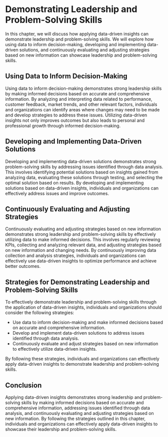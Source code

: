 Demonstrating Leadership and Problem-Solving Skills
=========================================================================================================================================

In this chapter, we will discuss how applying data-driven insights can demonstrate leadership and problem-solving skills. We will explore how using data to inform decision-making, developing and implementing data-driven solutions, and continuously evaluating and adjusting strategies based on new information can showcase leadership and problem-solving skills.

Using Data to Inform Decision-Making
------------------------------------

Using data to inform decision-making demonstrates strong leadership skills by making informed decisions based on accurate and comprehensive information. By analyzing and interpreting data related to performance, customer feedback, market trends, and other relevant factors, individuals and organizations can identify areas where changes may need to be made and develop strategies to address these issues. Utilizing data-driven insights not only improves outcomes but also leads to personal and professional growth through informed decision-making.

Developing and Implementing Data-Driven Solutions
-------------------------------------------------

Developing and implementing data-driven solutions demonstrates strong problem-solving skills by addressing issues identified through data analysis. This involves identifying potential solutions based on insights gained from analyzing data, evaluating these solutions through testing, and selecting the optimal solution based on results. By developing and implementing solutions based on data-driven insights, individuals and organizations can effectively address issues and improve outcomes.

Continuously Evaluating and Adjusting Strategies
------------------------------------------------

Continuously evaluating and adjusting strategies based on new information demonstrates strong leadership and problem-solving skills by effectively utilizing data to make informed decisions. This involves regularly reviewing KPIs, collecting and analyzing relevant data, and adjusting strategies based on new information and changing needs. By continuously improving data collection and analysis strategies, individuals and organizations can effectively use data-driven insights to optimize performance and achieve better outcomes.

Strategies for Demonstrating Leadership and Problem-Solving Skills
------------------------------------------------------------------

To effectively demonstrate leadership and problem-solving skills through the application of data-driven insights, individuals and organizations should consider the following strategies:

* Use data to inform decision-making and make informed decisions based on accurate and comprehensive information.
* Develop and implement data-driven solutions to address issues identified through data analysis.
* Continuously evaluate and adjust strategies based on new information to effectively utilize data-driven insights.

By following these strategies, individuals and organizations can effectively apply data-driven insights to demonstrate leadership and problem-solving skills.

Conclusion
----------

Applying data-driven insights demonstrates strong leadership and problem-solving skills by making informed decisions based on accurate and comprehensive information, addressing issues identified through data analysis, and continuously evaluating and adjusting strategies based on new information. By following the strategies outlined in this chapter, individuals and organizations can effectively apply data-driven insights to showcase their leadership and problem-solving skills.
